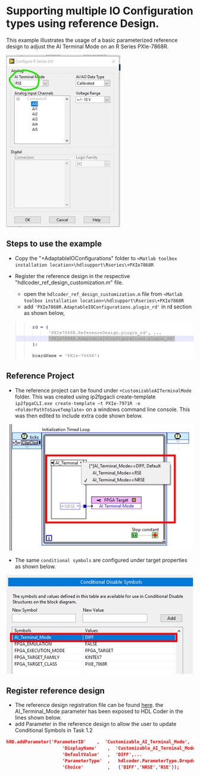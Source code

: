 # Supporting multiple IO Configuration types using reference Design.

This example illustrates the usage of a basic parameterized reference design to adjust the AI Terminal Mode on an R Series PXIe-7868R.

![ConfigureIO.png](Images/ConfigureIO.png)

## Steps to use the example

- Copy the "+AdaptableIOConfigurations" folder to `<Matlab toolbox installation location>\hdlsupport\Rseries\+PXIe7868R`
- Register the reference design in the respective "hdlcoder_ref_design_customization.m" file.
  - open the `hdlcoder_ref_design_customization.m` file from `<Matlab toolbox installation location>\hdlsupport\Rseries\+PXIe7868R`
  - add `'PXIe7868R.AdaptableIOConfigurations.plugin_rd'` in rd section as shown below,

  ![alt text](Images/ConfigureRD.png)

## Reference Project

- The reference project can be found under `+CustomizableAITerminalMode` folder. This was created using ip2fpgacli create-template `ip2fpgaCLI.exe create-template –t PXIe-7971R -o <FolderPathToSaveTemplate>` on a windows command line console. This was then edited to include extra code shown below.

![IoCOnfig](Images/ConditionalSymbols.png)

- The same `conditional symbols` are configured under target properties as shown below.

![IoCOnfig](Images/ConditionalSymbolsProperties.png)

## Register reference design

- The reference design registration file can be found [here](+CustomizableAITerminalMode\plugin_rd.m). the AI_Terminal_Mode parameter has been exposed to HDL Coder in the lines shown below.
- add Parameter in the reference design to allow the user to update Conditional Symbols in Task 1.2

```json
hRD.addParameter('ParameterID'    ,  'Customizable_AI_Terminal_Mode', ...
                     'DisplayName'    ,  'Customizable_AI_Terminal_Mode', ...
                     'DefaultValue'   ,  'DIFF',...
                     'ParameterType'  ,   hdlcoder.ParameterType.Dropdown, ...
                     'Choice'         ,   {'DIFF','NRSE','RSE'});
```
